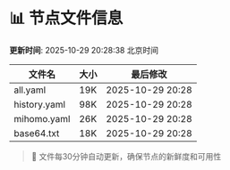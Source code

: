 # 📊 节点文件信息

**更新时间**: 2025-10-29 20:28:38 北京时间

| 文件名 | 大小 | 最后修改 |
|--------|------|----------|
| all.yaml | 19K | 2025-10-29 20:28 |
| history.yaml | 98K | 2025-10-29 20:28 |
| mihomo.yaml | 26K | 2025-10-29 20:28 |
| base64.txt | 18K | 2025-10-29 20:28 |

> 🔄 文件每30分钟自动更新，确保节点的新鲜度和可用性
